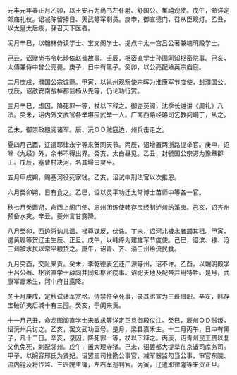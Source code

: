 元丰元年春正月乙卯，以王安石为尚书左仆射、舒国公、集禧观使。戊午，命详定郊庙礼仪。诏减陈留捧日、天武等军剩员。庚申，御宣德门，召从臣观灯。乙丑，以太皇太后疾，驿召天下医者。

闰月辛巳，以翰林侍读学士、宝文阁学士、提点中太一宫吕公著兼端明殿学士。

己丑，诏赠尚书令韩琦依赵普故事。壬辰，枢密直学士孙固同知枢密院事。己亥，太傅兼侍中曾公亮薨。庚子，日中有黑子。癸卯，以公亮配飨英宗庙庭。

二月庚戌，濮国公宗谊薨。甲寅，以邕州观察使宗晖为淮康军节度使，封濮国公。戊辰，诏赦安南战棹都监杨从先等，仍论功行赏。

三月辛巳，虑囚，降死罪一等，杖以下释之。御迩英阁，沈季长进讲《周礼》八法。癸未，诏内外文武官各举堪应武举一人。广南西路经略司乞教阅峒丁，从之。

乙未，御崇政殿阅诸军。辰、沅ＯＤ贼寇边，州兵击走之。

夏四月己酉，辽遣耶律永宁等来贺同天节。丙辰，诏增置两浙路提举官。庚申，诏除《九经》外，余书不得出界。癸亥，太白昼见。乙丑，封虢国公宗谔为豫章郡王。戊辰，塞曹村决河，名其埽曰灵平。

五月甲戌朔，赐塞河役死家钱。乙亥，诏试中刑法官以次推恩。

六月癸卯朔，日有食之。乙巳，诏以灵平功迁太常博士苗师中等各一官。

秋七月癸酉朔，命西上阁门使、忠州团练使韩存宝经制泸州纳溪夷。己亥，诏齐州预备水灾。辛丑，夔州言甘露降。

八月癸卯，西边将讷儿温、禄尊谋反，伏诛。丁未，诏河北被水者蠲其租。甲寅，遣黄履等贺辽主生辰、正旦。戊午，以韩绛为建雄军节度使。己巳，诏滨、棣、沧三州被水民以常平粮贷之。庚午，诏青、齐、淄三州给流民食。

九月癸酉，交阯来贡。癸未，李乾德表乞还广源等州，诏不许。乙酉，以端明殿学士吕公著、枢密直学士薛向并同知枢密院事。诏祀天地及配帝并用特牲。是月，武康军嘉禾生，河中府甘露降。

冬十月庚戌，定秋试诸军赏格。侍禁仵全死事，录其弟宣为三班借职。辛亥，韩存宝破泸夷后城十有三囤。癸亥，于阗来贡。

十一月己丑，命龙图阁直学士宋敏求等详定正旦御殿仪注。癸巳，辰州ＯＤ贼叛，诏沅州兵讨之。乙亥，罢文武功臣号。是月，梁县嘉禾生。十二月丙午，日中有黑子，凡十二日。辛亥，录囚，降死罪一等，杖以下释之。丙辰，诏青州民王赟以复父仇免死，刺配邻州。戊午，置大理寺狱。己未，诏罢都大提举在京诸司库务司。甲子，以婉容邢氏为贤妃。诏罢三司推勘公事官，减军器监勾当公事，审官东院、流内铨及将作监、三班院主簿，左右军巡判官。丙寅，辽遣耶律隆等来贺正旦。